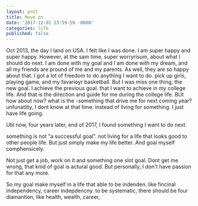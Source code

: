 ```yaml
---
layout: post
title: Move on
date: '2017-12-01 23:59:59 -0600'
categories: life
published: false
---
```

 Oct 2013, the day I land on USA.
 I felt like I was done. I am super happy and super happy. However, at the sam time, super worryrisum, about what I should do next.
 I am done with my goal and I am done with my dream, and all my friends are pround of me and my parents. As well, they are so happy about that. I got a lot of freedom to do anything I want to do. pick up girls, playing game, and my favarioyr basketball. But I was miss one thing, the new goal. I achieve the previous goal. that I want to achieve in my college life. And that is the direction and guide for me during the college life. BUt how about now? what is the -something that drive me for next coming year?
 unfunatlity, I dont know at that time. instead of living for something. I just have life going.

 Util now, four years later, end of 2017, I found something I want to do next.

 something is not "a successful goal". not living for a life that looks good to other people life. But just simply make my life better. And goal myself comphensicely.

 Not just get a job, work on it and something one slot goal. Dont get me wrong, that knid of goal is actural good. But personally, I don't have passion for that any more.


 So my goal make myself in a life that able to be indenden. like fincinal independency, career indepdencny.
 to be systematic, there should be four diamantion, like health, wealth, career,




###
